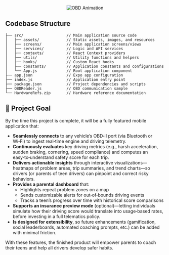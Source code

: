 <p align="center">
  <img src="https://i.imgur.com/h4r6PcA.gif" alt="OBD Animation" />
</p>

## Codebase Structure
```
├── src/                   // Main application source code
│   ├── assets/            // Static assets, images, and resources
│   ├── screens/           // Main application screens/views
│   ├── services/          // Logic and API services
│   ├── contexts/          // React Context providers
│   ├── utils/             // Utility functions and helpers
│   ├── hooks/             // Custom React hooks
│   ├── constants/         // Application constants and configurations
│   └── App.js             // Root application component
├── app.json               // Expo app configuration
├── index.js               // Application entry point
├── package.json           // Project dependencies and scripts
├── OBDReader.js           // OBD communication sample
└── HardwareRefs.zip       // Hardware reference documentation
```

## 🎯 Project Goal

By the time this project is complete, it will be a fully featured mobile application that:

- **Seamlessly connects** to any vehicle’s OBD‑II port (via Bluetooth or Wi‑Fi) to ingest real‑time engine and driving telemetry.
- **Continuously evaluates** key driving metrics (e.g., harsh acceleration, sudden braking, cornering, speed compliance) and computes an easy‑to‑understand safety score for each trip.
- **Delivers actionable insights** through interactive visualizations—heatmaps of problem areas, trip summaries, and trend charts—so drivers (or parents of teen drivers) can pinpoint and correct risky behaviors.
- **Provides a parental dashboard** that:
  - Highlights repeat problem zones on a map  
  - Sends customizable alerts for out‑of‑bounds driving events  
  - Tracks a teen’s progress over time with historical score comparisons
- **Supports an insurance preview mode** (optional)—letting individuals simulate how their driving score would translate into usage‑based rates, before investing in a full telematics policy.
- **Is designed for extensibility**, so future enhancements (gamification, social leaderboards, automated coaching prompts, etc.) can be added with minimal friction.

With these features, the finished product will empower parents to coach their teens and help all drivers develop safer habits.
